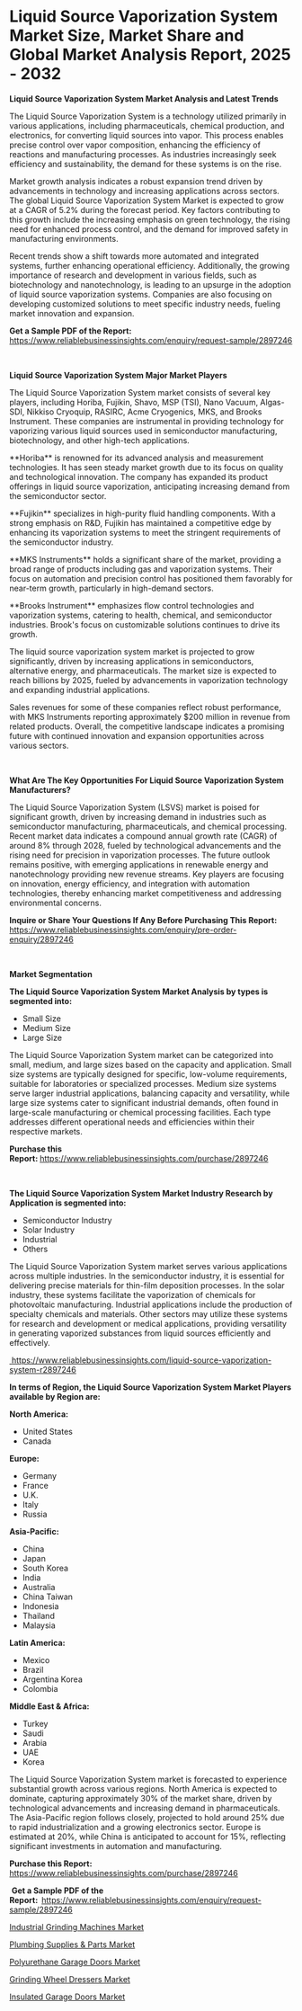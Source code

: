 <p><h1>Liquid Source Vaporization System Market Size, Market Share and Global Market Analysis Report, 2025 - 2032</h1></p><p><strong>Liquid Source Vaporization System Market Analysis and Latest Trends</strong></p>
<p><p>The Liquid Source Vaporization System is a technology utilized primarily in various applications, including pharmaceuticals, chemical production, and electronics, for converting liquid sources into vapor. This process enables precise control over vapor composition, enhancing the efficiency of reactions and manufacturing processes. As industries increasingly seek efficiency and sustainability, the demand for these systems is on the rise.</p><p>Market growth analysis indicates a robust expansion trend driven by advancements in technology and increasing applications across sectors. The global Liquid Source Vaporization System Market is expected to grow at a CAGR of 5.2% during the forecast period. Key factors contributing to this growth include the increasing emphasis on green technology, the rising need for enhanced process control, and the demand for improved safety in manufacturing environments. </p><p>Recent trends show a shift towards more automated and integrated systems, further enhancing operational efficiency. Additionally, the growing importance of research and development in various fields, such as biotechnology and nanotechnology, is leading to an upsurge in the adoption of liquid source vaporization systems. Companies are also focusing on developing customized solutions to meet specific industry needs, fueling market innovation and expansion.</p></p>
<p><strong>Get a Sample PDF of the Report:&nbsp;</strong> <a href="https://www.reliablebusinessinsights.com/enquiry/request-sample/2897246?utm_campaign=115&utm_medium=2&utm_source=Github&utm_content=ia&utm_term=15032025&utm_id=liquid-source-vaporization-system">https://www.reliablebusinessinsights.com/enquiry/request-sample/2897246</a></p>
<p>&nbsp;</p>
<p><strong>Liquid Source Vaporization System Major Market Players</strong></p>
<p><p>The Liquid Source Vaporization System market consists of several key players, including Horiba, Fujikin, Shavo, MSP (TSI), Nano Vacuum, Algas-SDI, Nikkiso Cryoquip, RASIRC, Acme Cryogenics, MKS, and Brooks Instrument. These companies are instrumental in providing technology for vaporizing various liquid sources used in semiconductor manufacturing, biotechnology, and other high-tech applications.</p><p>**Horiba** is renowned for its advanced analysis and measurement technologies. It has seen steady market growth due to its focus on quality and technological innovation. The company has expanded its product offerings in liquid source vaporization, anticipating increasing demand from the semiconductor sector.</p><p>**Fujikin** specializes in high-purity fluid handling components. With a strong emphasis on R&D, Fujikin has maintained a competitive edge by enhancing its vaporization systems to meet the stringent requirements of the semiconductor industry.</p><p>**MKS Instruments** holds a significant share of the market, providing a broad range of products including gas and vaporization systems. Their focus on automation and precision control has positioned them favorably for near-term growth, particularly in high-demand sectors.</p><p>**Brooks Instrument** emphasizes flow control technologies and vaporization systems, catering to health, chemical, and semiconductor industries. Brook's focus on customizable solutions continues to drive its growth.</p><p>The liquid source vaporization system market is projected to grow significantly, driven by increasing applications in semiconductors, alternative energy, and pharmaceuticals. The market size is expected to reach billions by 2025, fueled by advancements in vaporization technology and expanding industrial applications.</p><p>Sales revenues for some of these companies reflect robust performance, with MKS Instruments reporting approximately $200 million in revenue from related products. Overall, the competitive landscape indicates a promising future with continued innovation and expansion opportunities across various sectors.</p></p>
<p>&nbsp;</p>
<p><strong>What Are The Key Opportunities For Liquid Source Vaporization System Manufacturers?</strong></p>
<p><p>The Liquid Source Vaporization System (LSVS) market is poised for significant growth, driven by increasing demand in industries such as semiconductor manufacturing, pharmaceuticals, and chemical processing. Recent market data indicates a compound annual growth rate (CAGR) of around 8% through 2028, fueled by technological advancements and the rising need for precision in vaporization processes. The future outlook remains positive, with emerging applications in renewable energy and nanotechnology providing new revenue streams. Key players are focusing on innovation, energy efficiency, and integration with automation technologies, thereby enhancing market competitiveness and addressing environmental concerns.</p></p>
<p><strong>Inquire or Share Your Questions If Any Before Purchasing This Report:</strong> <a href="https://www.reliablebusinessinsights.com/enquiry/pre-order-enquiry/2897246?utm_campaign=115&utm_medium=2&utm_source=Github&utm_content=ia&utm_term=15032025&utm_id=liquid-source-vaporization-system">https://www.reliablebusinessinsights.com/enquiry/pre-order-enquiry/2897246</a></p>
<p>&nbsp;</p>
<p><strong>Market Segmentation</strong></p>
<p><strong>The Liquid Source Vaporization System Market Analysis by types is segmented into:</strong></p>
<p><ul><li>Small Size</li><li>Medium Size</li><li>Large Size</li></ul></p>
<p><p>The Liquid Source Vaporization System market can be categorized into small, medium, and large sizes based on the capacity and application. Small size systems are typically designed for specific, low-volume requirements, suitable for laboratories or specialized processes. Medium size systems serve larger industrial applications, balancing capacity and versatility, while large size systems cater to significant industrial demands, often found in large-scale manufacturing or chemical processing facilities. Each type addresses different operational needs and efficiencies within their respective markets.</p></p>
<p><strong>Purchase this Report:&nbsp;</strong><a href="https://www.reliablebusinessinsights.com/purchase/2897246?utm_campaign=115&utm_medium=2&utm_source=Github&utm_content=ia&utm_term=15032025&utm_id=liquid-source-vaporization-system">https://www.reliablebusinessinsights.com/purchase/2897246</a></p>
<p>&nbsp;</p>
<p><strong>The Liquid Source Vaporization System Market Industry Research by Application is segmented into:</strong></p>
<p><ul><li>Semiconductor Industry</li><li>Solar Industry</li><li>Industrial</li><li>Others</li></ul></p>
<p><p>The Liquid Source Vaporization System market serves various applications across multiple industries. In the semiconductor industry, it is essential for delivering precise materials for thin-film deposition processes. In the solar industry, these systems facilitate the vaporization of chemicals for photovoltaic manufacturing. Industrial applications include the production of specialty chemicals and materials. Other sectors may utilize these systems for research and development or medical applications, providing versatility in generating vaporized substances from liquid sources efficiently and effectively.</p></p>
<p><a href="https://www.reliablebusinessinsights.com/liquid-source-vaporization-system-r2897246?utm_campaign=115&utm_medium=2&utm_source=Github&utm_content=ia&utm_term=15032025&utm_id=liquid-source-vaporization-system">&nbsp;https://www.reliablebusinessinsights.com/liquid-source-vaporization-system-r2897246</a></p>
<p><strong>In terms of Region, the Liquid Source Vaporization System Market Players available by Region are:</strong></p>
<p>
    <p> <strong> North America: </strong>
        <ul>
            <li>United States</li>
            <li>Canada</li>
        </ul>
        </p> 
    <p> <strong> Europe: </strong>
        <ul>
            <li>Germany</li>
            <li>France</li>
            <li>U.K.</li>
            <li>Italy</li>
            <li>Russia</li>
        </ul>
        </p> 
    <p> <strong> Asia-Pacific: </strong>
        <ul>
            <li>China</li>
            <li>Japan</li>
            <li>South Korea</li>
            <li>India</li>
            <li>Australia</li>
            <li>China Taiwan</li>
            <li>Indonesia</li>
            <li>Thailand</li>
            <li>Malaysia</li>
        </ul>
        </p> 
    <p> <strong> Latin America: </strong>
        <ul>
            <li>Mexico</li>
            <li>Brazil</li>
            <li>Argentina Korea</li>
            <li>Colombia</li>
        </ul>
        </p> 
    <p> <strong> Middle East & Africa: </strong>
        <ul>
            <li>Turkey</li>
            <li>Saudi</li>
            <li>Arabia</li>
            <li>UAE</li>
            <li>Korea</li>
        </ul>
    </p>
    </p>
<p><p>The Liquid Source Vaporization System market is forecasted to experience substantial growth across various regions. North America is expected to dominate, capturing approximately 30% of the market share, driven by technological advancements and increasing demand in pharmaceuticals. The Asia-Pacific region follows closely, projected to hold around 25% due to rapid industrialization and a growing electronics sector. Europe is estimated at 20%, while China is anticipated to account for 15%, reflecting significant investments in automation and manufacturing.</p></p>
<p><strong>Purchase this Report: </strong><a href="https://www.reliablebusinessinsights.com/purchase/2897246?utm_campaign=115&utm_medium=2&utm_source=Github&utm_content=ia&utm_term=15032025&utm_id=liquid-source-vaporization-system">https://www.reliablebusinessinsights.com/purchase/2897246</a></p>
<p>&nbsp;<strong>Get a Sample PDF of the Report:&nbsp;&nbsp;</strong><a href="https://www.reliablebusinessinsights.com/enquiry/request-sample/2897246?utm_campaign=115&utm_medium=2&utm_source=Github&utm_content=ia&utm_term=15032025&utm_id=liquid-source-vaporization-system">https://www.reliablebusinessinsights.com/enquiry/request-sample/2897246</a></p>
<p><strong></strong></p>
<p><p><a href="https://github.com/gavalegeyndt26/Market-Research-Report-List-1/blob/main/industrial-grinding-machines-market.md?utm_campaign=115&utm_medium=2&utm_source=Github&utm_content=ia&utm_term=15032025&utm_id=liquid-source-vaporization-system">Industrial Grinding Machines Market</a></p><p><a href="https://github.com/boonegoicks7/Market-Research-Report-List-1/blob/main/plumbing-supplies-parts-market.md?utm_campaign=115&utm_medium=2&utm_source=Github&utm_content=ia&utm_term=15032025&utm_id=liquid-source-vaporization-system">Plumbing Supplies & Parts Market</a></p><p><a href="https://github.com/abuegalawixo/Market-Research-Report-List-1/blob/main/polyurethane-garage-doors-market.md?utm_campaign=115&utm_medium=2&utm_source=Github&utm_content=ia&utm_term=15032025&utm_id=liquid-source-vaporization-system">Polyurethane Garage Doors Market</a></p><p><a href="https://github.com/trossdushi7u/Market-Research-Report-List-1/blob/main/grinding-wheel-dressers-market.md?utm_campaign=115&utm_medium=2&utm_source=Github&utm_content=ia&utm_term=15032025&utm_id=liquid-source-vaporization-system">Grinding Wheel Dressers Market</a></p><p><a href="https://github.com/cernkomlkawi/Market-Research-Report-List-1/blob/main/insulated-garage-doors-market.md?utm_campaign=115&utm_medium=2&utm_source=Github&utm_content=ia&utm_term=15032025&utm_id=liquid-source-vaporization-system">Insulated Garage Doors Market</a></p></p>
